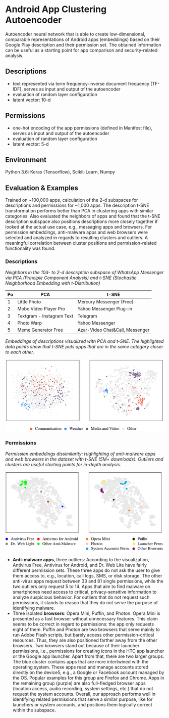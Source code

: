 Android App Clustering Autoencoder
==================================

Autoencoder neural network that is able to create low-dimensional, comparable representations of Android apps (embeddings) based on their Google Play description and their permission set. The obtained information can be useful as a starting point for app comparison and security-related analysis.

## Descriptions
- text represented via term frequency-inverse document frequency (TF-IDF), serves as input and output of the autoencoder
- evaluation of random layer configuration
- latent vector: 10-d


## Permissions
- one-hot encoding of the app permissions (defined in Manifest file), serves as input and output of the autoencoder
- evaluation of random layer configuration
- latent vector: 5-d

## Environment

Python 3.6: Keras (Tensorflow), Scikit-Learn, Numpy


## Evaluation & Examples

Trained on ~100,000 apps, calculation of the 2-d subspaces for descriptions and permissions for ~1,000
apps. The description t-SNE transformation performs better than PCA in clustering apps with similar
categories. Also evaluated the neighbors of apps and found that the t-SNE description subspace also
positions descriptions more closely together if looked at the actual use case, e.g., messaging apps and
browsers. For permission embeddings, anti-malware apps and web browsers were selected and analyzed
in regards to resulting clusters and outliers. A meaningful correlation between cluster positions and
permission-related functionality was found.

### Descriptions

*Neighbors in the 10d- to 2-d description subspace of WhatsApp Messenger via PCA (Principle Component Analysis) and t-SNE (Stochastic Neighborhood Embedding with t-Distribution)*

| Po | PCA                       | t-SNE                           |
| -- | ------------------------- | ------------------------------- |
| 1  | Little Photo              | Mercury Messenger (Free)        |
| 2  | Mobo Video Player Pro     | Yahoo Messenger Plug-in         |
| 3  | Textgram - Instagram Text | Telegram                        |
| 4  | Photo Warp                | Yahoo Messenger                 |
| 5  | Meme Generator Free       | Azar-Video Chat&Call, Messenger |



*Embeddings of descriptions visualized with PCA and t-SNE. The highlighted data points show that t-SNE puts apps that are in the same category closer to each other.*

![Descriptions Plot](https://github.com/sg10/app-cluster-autoencoder/blob/master/plots/descriptions.png "Descriptions Plot")

### Permissions

*Permission embeddings dissimilarity: Highlighting of anti-malware apps and web browsers in the dataset with t-SNE (5M+ downloads). Outliers and clusters are useful starting points for in-depth analysis.*

![Permissions Plot](https://github.com/sg10/app-cluster-autoencoder/blob/master/plots/permissions.png "Permissions Plot")

- **Anti-malware apps**, three outliers: According to the visualization, Antivirus Free, Antivirus for Android, and Dr. Web Lite have fairly different permission sets. These three apps do not ask the user to give them access to, e.g., location, call logs, SMS, or disk storage. The other anti-virus apps request between 33 and 81 single permissions, while the two outliers only request 5 to 14. Apps that aim to find malware on smartphones need access to critical, privacy-sensitive information to analyze suspicious behavior. For outliers that do not request such permissions, it stands to reason that they do not serve the purpose of identifying malware.
- Three isolated **browsers**: Opera Mini, Puffin, and Photon. Opera Mini is presented as a fast browser without unnecessary features. This claim seems to be correct in regard to permissions: the app only requests eight of them. Puffin and Photon are two browsers that serve mainly to run Adobe Flash scripts, but barely access other permission-critical resources. Thus, they are also positioned farther away from the other browsers. Two browsers stand out because of their launcher permissions, i.e., permissions for creating icons in the HTC app launcher or the Google app launcher. Apart from that, there are two larger groups. The blue cluster contains apps that are more intertwined with the operating system. These apps read and manage accounts stored directly on the device5, e.g., a Google or Facebook account managed by the OS. Popular examples for this group are Firefox and Chrome. Apps in the remaining group (purple) are also full-fledged browser apps (location access, audio recording, system settings, etc.) that do not request the system accounts. Overall, our approach performs well in identifying related permissions that serve a similar purpose, like for launchers or system accounts, and positions them logically correct within the subspace.
